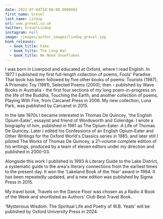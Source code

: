 ```yaml
---
date: 2022-07-04T10:00:00.000000Z
first_name: Grevel
last_name: Lindop
url: www.grevel.co.uk
twitter: GrevelLindop
instagram: null
image: /images/author_images/lindop_grevel.jpg
book_releases:
  - book_title: Fake
  - book_title: The Long War
  - book_title: We Need Snowflakes
---
```

I was born in Liverpool and educated at Oxford, where I read English. In 1977 I published my first full-length collection of poems, Fools' Paradise. That book has been followed by five other books of poems: Tourists (1987), A Prismatic Toy (1991), Selected Poems (2000); then - published by Wave Books in Australia - the first four sections of my long poem-in-progress on the life of the Buddha, Touching the Earth, and another collection of poems, Playing With Fire, from Carcanet Press in 2006. My new collection, Luna Park, was published by Carcanet in 2015.

In the late 1970s I became interested in Thomas De Quincey, 'the English Opium-Eater', essayist and friend of Wordsworth and Coleridge. I wrote a biography of him, published in 1981 as The Opium-Eater: A Life of Thomas De Quincey. Later I edited his Confessions of an English Opium-Eater and Other Writings for the Oxford World's Classics series in 1985, and later still I piloted The Works of Thomas De Quincey, a 21-volume complete edition of his writings, produced by a team of eleven editors under my direction and published in 2000-03.

Alongside this work I published in 1993 A Literary Guide to the Lake District, a systematic guide to the area's literary connections from the earliest times to the present day. It won the 'Lakeland Book of the Year' award in 1994. It has been repeatedly updated, and a new edition was published by Sigma Press in 2015.

My travel book, Travels on the Dance Floor was chosen as a Radio 4 Book of the Week and shortlisted as Authors' Club Best Travel Book.

'Mysterious Wisdom: The Spiritual Life and Poetry of W.B. Yeats' will be published by Oxford University Press in 2024.